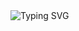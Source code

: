 <img align="center" src="https://readme-typing-svg.demolab.com?font=Quicksand&weight=600&size=35&pause=550&color=00FFFF&center=true&vCenter=true&width=700&height=130&lines=Hello%2C+I'm+Zero.;I+do+touch+grass.;Everyone+makes+mistakes.;Zeros+make+the+system+work.;Simple+doesn%E2%80%99t+mean+easy.;Sometimes+the+answer+is+not+the+point." alt="Typing SVG" />
